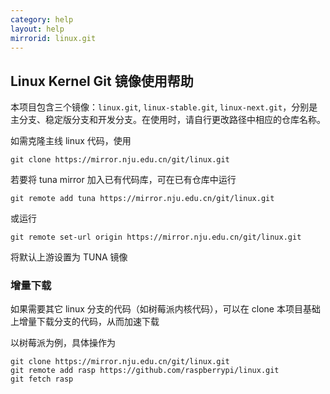 ```yaml
---
category: help
layout: help
mirrorid: linux.git
---
```


## Linux Kernel Git 镜像使用帮助

本项目包含三个镜像：`linux.git`, `linux-stable.git`, `linux-next.git`，分别是主分支、稳定版分支和开发分支。在使用时，请自行更改路径中相应的仓库名称。

如需克隆主线 linux 代码，使用

```
git clone https://mirror.nju.edu.cn/git/linux.git
```

若要将 tuna mirror 加入已有代码库，可在已有仓库中运行

```
git remote add tuna https://mirror.nju.edu.cn/git/linux.git
```

或运行

```
git remote set-url origin https://mirror.nju.edu.cn/git/linux.git
```

将默认上游设置为 TUNA 镜像

### 增量下载

如果需要其它 linux 分支的代码（如树莓派内核代码），可以在 clone 本项目基础上增量下载分支的代码，从而加速下载

以树莓派为例，具体操作为

```
git clone https://mirror.nju.edu.cn/git/linux.git
git remote add rasp https://github.com/raspberrypi/linux.git
git fetch rasp
```
